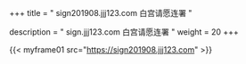 +++
title = " sign201908.jjj123.com 白宫请愿连署 "

description = "  sign.jjj123.com 白宫请愿连署 "
weight = 20
+++


{{< myframe01 src="https://sign201908.jjj123.com" >}}

